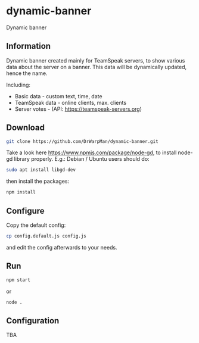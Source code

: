 # dynamic-banner
Dynamic banner

Information
-
Dynamic banner created mainly for TeamSpeak servers,
to show various data about the server on a banner.
This data will be dynamically updated, hence the name.

Including:
- Basic data - custom text, time, date
- TeamSpeak data - online clients, max. clients
- Server votes - (API: https://teamspeak-servers.org)

Download
-
```bash
git clone https://github.com/DrWarpMan/dynamic-banner.git
```
Take a look here https://www.npmjs.com/package/node-gd,
to install node-gd library properly.
E.g.: Debian / Ubuntu users should do:
```bash
sudo apt install libgd-dev
```
then install the packages:
```bash
npm install
```

Configure
-
Copy the default config:
```bash
cp config.default.js config.js
```
and edit the config afterwards to your needs.

Run
-
```bash
npm start
```
or
```bash
node .
```

Configuration
-
TBA
